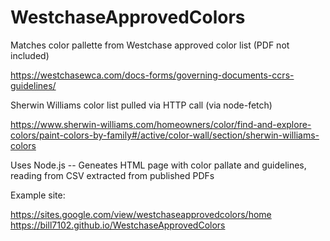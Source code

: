 # WestchaseApprovedColors

Matches color pallette from Westchase approved color list (PDF not included)

https://westchasewca.com/docs-forms/governing-documents-ccrs-guidelines/

Sherwin Williams color list pulled via HTTP call (via node-fetch)

https://www.sherwin-williams.com/homeowners/color/find-and-explore-colors/paint-colors-by-family#/active/color-wall/section/sherwin-williams-colors

Uses Node.js -- Geneates HTML page with color pallate and guidelines, reading from CSV extracted from published PDFs

Example site:

https://sites.google.com/view/westchaseapprovedcolors/home  
https://bill7102.github.io/WestchaseApprovedColors
